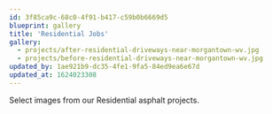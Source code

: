 ```yaml
---
id: 3f85ca9c-68c0-4f91-b417-c59b0b6669d5
blueprint: gallery
title: 'Residential Jobs'
gallery:
  - projects/after-residential-driveways-near-morgantown-wv.jpg
  - projects/before-residential-driveways-near-morgantown-wv.jpg
updated_by: 1ae921b9-dc35-4fe1-9fa5-84ed9ea6e67d
updated_at: 1624023308
---
```

Select images from our Residential asphalt projects.
